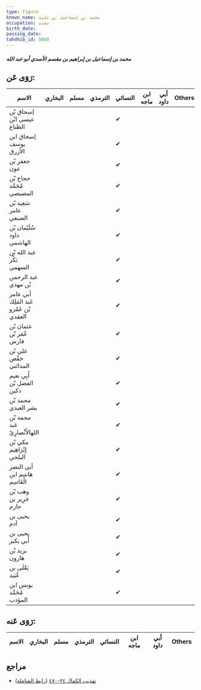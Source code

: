 ```yaml
---
type: figure
known_name: محمد بن إسماعيل بن علية
occupation: محدث
birth_date:
passing_date:
tahdhib_id: 5060
---
```

##### محمد بن إسماعيل بن إبراهيم بن مقسم الأسدي أبو عبد الله

## رَوَى عَن:
| الاسم                                   | البخاري | مسلم | الترمذي | النسائي | ابن ماجه | أبي داود | Others |
| --------------------------------------- | ------- | ---- | ------- | ------- | -------- | -------- | ------ |
| إسحاق بْن عيسى ابْن الطباع              |         |      |         | ✔       |          |          |        |
| إسحاق ابن يوسف الأزرق                   |         |      |         | ✔       |          |          |        |
| جعفر بْن عون                            |         |      |         | ✔       |          |          |        |
| حجاج بْن مُحَمَّد المصيصي               |         |      |         | ✔       |          |          |        |
| سَعِيد بْن عامر الضبعي                  |         |      |         | ✔       |          |          |        |
| سُلَيْمان بْن داود الهاشمي              |         |      |         | ✔       |          |          |        |
| عبد الله بْن بَكْر السهمي               |         |      |         | ✔       |          |          |        |
| عبد الرحمن بْن مهدي                     |         |      |         | ✔       |          |          |        |
| أبي عامر عَبد المَلِك بْن عَمْرو العقدي |         |      |         | ✔       |          |          |        |
| عثمان بْن عُمَر بْن فارس                |         |      |         | ✔       |          |          |        |
| علي بْن حَفْص المدائني                  |         |      |         | ✔       |          |          |        |
| أَبِي نعيم الفضل بْن دكين               |         |      |         | ✔       |          |          |        |
| محمد بْن بشر العبدي                     |         |      |         | ✔       |          |          |        |
| محمد بْن عَبد اللهالأَنْصارِيّ          |         |      |         | ✔       |          |          |        |
| مكي بْن إِبْرَاهِيم البلخي              |         |      |         | ✔       |          |          |        |
| أبي النضر هاشم ابن الْقَاسِم            |         |      |         | ✔       |          |          |        |
| وهب بْن جَرِير بن حازم                  |         |      |         | ✔       |          |          |        |
| يحيى بن آدم                             |         |      |         | ✔       |          |          |        |
| يحيى بن أَبي بكير                       |         |      |         | ✔       |          |          |        |
| يزيد بْن هارون                          |         |      |         | ✔       |          |          |        |
| يَعْلَى بن عُبَيد                       |         |      |         | ✔       |          |          |        |
| يونس ابن مُحَمَّد المؤدب                |         |      |         | ✔       |          |          |        |
## رَوَى عَنه:
| الاسم | البخاري | مسلم | الترمذي | النسائي | ابن ماجه | أبي داود | Others |
| ----- | ------- | ---- | ------- | ------- | -------- | -------- | ------ |
## مراجع
- [تهذيب الكمال ٢٤-٤٧٠](obsidian://open?vault=Tahdhib-al-Kamal&file=Figures/٥٠٦٠-محمد%20بن%20إسماعيل%20بن%20إبراهيم%20بن%20مقسم%20الأسدي%20أبو%20عبد%20الله) ([رابط الشاملة](https://shamela.ws/book/3722/12982))